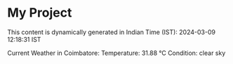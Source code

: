 # My Project

This content is dynamically generated in Indian Time (IST): 2024-03-09 12:18:31 IST


Current Weather in Coimbatore:
Temperature: 31.88 °C
Condition: clear sky
